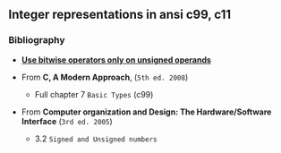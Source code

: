## Integer representations in ansi c99, c11

### Bibliography 

* [**Use bitwise operators only on unsigned operands**](https://www.securecoding.cert.org/confluence/display/c/INT13-C.+Use+bitwise+operators+only+on+unsigned+operands)

* From **C, A Modern Approach**, (`5th ed. 2008`)
  * Full chapter 7 `Basic Types` (c99)
* From **Computer organization and Design: The Hardware/Software Interface** (`3rd ed. 2005`)
  * 3.2 `Signed and Unsigned numbers`
